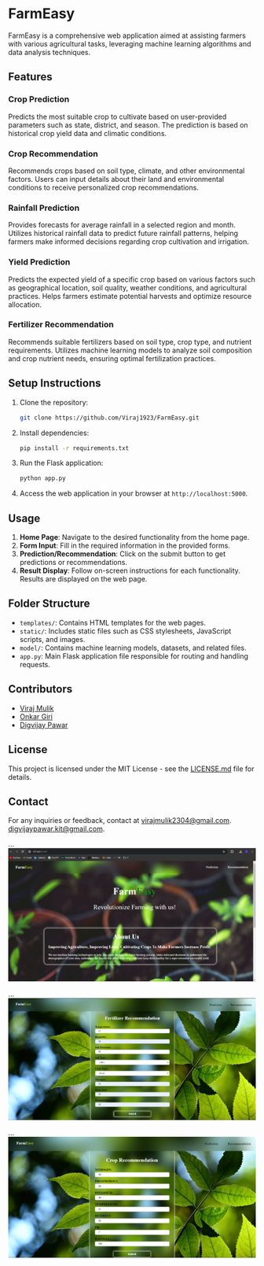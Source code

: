 # FarmEasy

FarmEasy is a comprehensive web application aimed at assisting farmers with various agricultural tasks, leveraging machine learning algorithms and data analysis techniques.

## Features

### Crop Prediction
Predicts the most suitable crop to cultivate based on user-provided parameters such as state, district, and season. The prediction is based on historical crop yield data and climatic conditions.

### Crop Recommendation
Recommends crops based on soil type, climate, and other environmental factors. Users can input details about their land and environmental conditions to receive personalized crop recommendations.

### Rainfall Prediction
Provides forecasts for average rainfall in a selected region and month. Utilizes historical rainfall data to predict future rainfall patterns, helping farmers make informed decisions regarding crop cultivation and irrigation.

### Yield Prediction
Predicts the expected yield of a specific crop based on various factors such as geographical location, soil quality, weather conditions, and agricultural practices. Helps farmers estimate potential harvests and optimize resource allocation.

### Fertilizer Recommendation
Recommends suitable fertilizers based on soil type, crop type, and nutrient requirements. Utilizes machine learning models to analyze soil composition and crop nutrient needs, ensuring optimal fertilization practices.

## Setup Instructions

1. Clone the repository:

   ```bash
   git clone https://github.com/Viraj1923/FarmEasy.git

2. Install dependencies:

   ```bash
   pip install -r requirements.txt
   ```

3. Run the Flask application:

   ```bash
   python app.py
   ```

4. Access the web application in your browser at `http://localhost:5000`.

## Usage

1. **Home Page**: Navigate to the desired functionality from the home page.
2. **Form Input**: Fill in the required information in the provided forms.
3. **Prediction/Recommendation**: Click on the submit button to get predictions or recommendations.
4. **Result Display**: Follow on-screen instructions for each functionality. Results are displayed on the web page.

## Folder Structure

- `templates/`: Contains HTML templates for the web pages.
- `static/`: Includes static files such as CSS stylesheets, JavaScript scripts, and images.
- `model/`: Contains machine learning models, datasets, and related files.
- `app.py`: Main Flask application file responsible for routing and handling requests.

## Contributors

- [Viraj Mulik](mailto:virajmulik2304@gmail.com)
- [Onkar Giri](mailto:onkargiri29@gmail.com)
- [Digvijay Pawar](mailto:digvijaypawar.kit@gmail.com)

## License

This project is licensed under the MIT License - see the [LICENSE.md](LICENSE) file for details.

## Contact

For any inquiries or feedback, contact at [virajmulik2304@gmail.com](mailto:virajmulik2304@gmail.com).
[digvijaypawar.kit@gmail.com](mailto:digvijaypawar.kit@gmail.com).

...
![Screenshot](static/Screenshot%202024-05-08%20235739.png)

...
![Image Description](static/2.png)

...
![Image Description](static/3.png)




